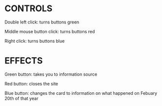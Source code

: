 # CONTROLS
Double left click: turns buttons green

Middle mouse button click: turns buttons red

Right click: turns buttons blue

# EFFECTS
Green button: takes you to information source

Red button: closes the site

Blue button: changes the card to information on what happened on Febuary 20th of that year
